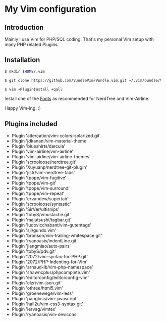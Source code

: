 # My Vim configuration

## Introduction
Mainly I use Vim for PHP/SQL coding.
That's my personal Vim setup with many PHP related Plugins.

## Installation
```bash
$ mkdir $HOME/.vim
```

```bash
$ git clone https://github.com/VundleVim/Vundle.vim.git ~/.vim/bundle/Vundle.vim
```

```bash
$ vim +PluginInstall +qall
```
Install one of the [Fonts](https://github.com/ryanoasis/nerd-fonts.git) as recommended for NerdTree and Vim-Airline.

Happy Vim-ing. :)

## Plugins included
* Plugin 'altercation/vim-colors-solarized.git'
* Plugin 'jdkanani/vim-material-theme'
* Plugin 'blueshirts/darcula'
* Plugin 'vim-airline/vim-airline'
* Plugin 'vim-airline/vim-airline-themes'
* Plugin 'scrooloose/nerdtree.git'
* Plugin 'Xuyuanp/nerdtree-git-plugin'
* Plugin 'jistr/vim-nerdtree-tabs'
* Plugin 'tpope/vim-fugitive'
* Plugin 'tpope/vim-git'
* Plugin 'tpope/vim-surround'
* Plugin 'tpope/vim-repeat'
* Plugin 'ervandew/supertab'
* Plugin 'scrooloose/syntastic'
* Plugin 'SirVer/ultisnips'
* Plugin 'tobyS/vmustache.git'
* Plugin 'majutsushi/tagbar.git'
* Plugin 'ludovicchabant/vim-gutentags'
* Plugin 'sjl/gundo.vim'
* Plugin 'bronson/vim-trailing-whitespace.git'
* Plugin 'ryanoasis/indentLine.git'
* Plugin 'jiangmiao/auto-pairs'
* Plugin 'tobyS/pdv.git'
* Plugin '2072/vim-syntax-for-PHP.git'
* Plugin '2072/PHP-Indenting-for-VIm'
* Plugin 'arnaud-lb/vim-php-namespace'
* Plugin 'shawncplus/phpcomplete.vim'
* Plugin 'editorconfig/editorconfig-vim'
* Plugin 'elzr/vim-json.git'
* Plugin 'othree/html5.vim'
* Plugin 'groenewege/vim-less'
* Plugin 'pangloss/vim-javascript'
* Plugin 'hail2u/vim-css3-syntax.git'
* Plugin 'lervag/vimtex'
* Plugin 'ryanoasis/vim-devicons'
